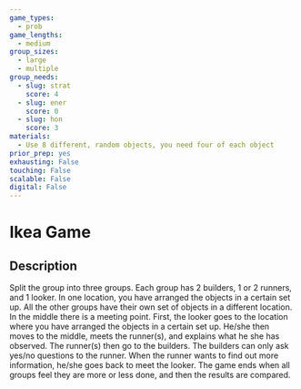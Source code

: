 ```yaml
---
game_types:
  - prob
game_lengths:
  - medium
group_sizes:
  - large
  - multiple
group_needs:
  - slug: strat
    score: 4
  - slug: ener
    score: 0
  - slug: hon
    score: 3
materials:
  - Use 8 different, random objects, you need four of each object
prior_prep: yes
exhausting: False
touching: False
scalable: False
digital: False
---
```

# Ikea Game

## Description
Split the group into three groups. Each group has 2 builders, 1 or 2 runners, and 1 looker. In one location, you have arranged the objects in a certain set up. All the other groups have their own set of objects in a different location. In the middle there is a meeting point. First, the looker goes to the location where you have arranged the objects in a certain set up. He/she then moves to the middle, meets the runner(s), and explains what he she has observed. The runner(s) then go to the builders. The builders can only ask yes/no questions to the runner. When the runner wants to find out more information, he/she goes back to meet the looker. The game ends when all groups feel they are more or less done, and then the results are compared.

